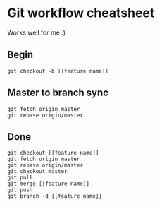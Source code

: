Git workflow cheatsheet
=======================

Works well for me :)

Begin
-----

```
git checkout -b [[feature name]]
```

Master to branch sync
---------------------

```
git fetch origin master
git rebase origin/master
```

Done
----

```
git checkout [[feature name]]
git fetch origin master
git rebase origin/master
git checkout master
git pull
git merge [[feature name]]
git push
git branch -d [[feature name]]
```
